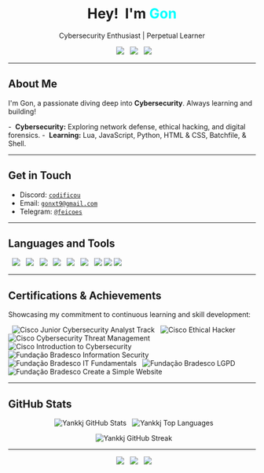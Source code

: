 <h1 align="center">Hey!  I'm <span style="color:#00ffff">Gon</span></h1>

<p align="center">Cybersecurity Enthusiast | Perpetual Learner</p>

<p align="center">
  <img src="https://komarev.com/ghpvc/?username=Yankkj&label=Profile%20views&color=0e75b6&style=flat" />
  <img src="https://img.shields.io/github/followers/Yankkj?label=Followers&style=flat&logo=github" />
  <img src="https://img.shields.io/github/stars/Yankkj?style=flat" />
</p>

---

## About Me

I'm Gon, a passionate diving deep into **Cybersecurity**. Always learning and building!

-  **Cybersecurity:** Exploring network defense, ethical hacking, and digital forensics.
-  **Learning:** Lua, JavaScript, Python, HTML & CSS, Batchfile, & Shell.

---

## Get in Touch

- Discord: [`codificou`](https://discord.com/users/codificou)
- Email: [`gonxt9@gmail.com`](mailto:gonxt9@gmail.com)
- Telegram: [`@feicoes`](https://t.me/feicoes)

---

## Languages and Tools

<p>
  <img src="https://img.shields.io/badge/Lua-2C2D72?style=for-the-badge&logo=lua&logoColor=white" />
  <img src="https://img.shields.io/badge/JavaScript-F7DF1E?style=for-the-badge&logo=javascript&logoColor=black" />
  <img src="https://img.shields.io/badge/Python-3776AB?style=for-the-badge&logo=python&logoColor=white" />
  <img src="https://img.shields.io/badge/HTML5-E34F26?style=for-the-badge&logo=html5&logoColor=white" />
  <img src="https://img.shields.io/badge/CSS3-1572B6?style=for-the-badge&logo=css3&logoColor=white" />
  <img src="https://img.shields.io/badge/Roblox-000000?style=for-the-badge&logo=roblox&logoColor=white" />
  <img src="https://img.shields.io/badge/Cybersecurity-000000?style=for-the-badge&logo=kalilinux&logoColor=white" />
  <img src="https://img.shields.io/badge/Batchfile-C7172F?style=for-the-badge&logo=windows&logoColor=white" />
  <img src="https://img.shields.io/badge/Shell-121011?style=for-the-badge&logo=gnu-bash&logoColor=white" />
</p>

---

## Certifications & Achievements

Showcasing my commitment to continuous learning and skill development:

<p>
  <img src="https://img.shields.io/badge/Cisco%20Networking%20Academy-Junior%20Cybersecurity%20Analyst%20Track-1C3660?style=for-the-badge&logo=cisco&logoColor=white" alt="Cisco Junior Cybersecurity Analyst Track" />
  <img src="https://img.shields.io/badge/Cisco%20Networking%20Academy-Ethical%20Hacker-1C3660?style=for-the-badge&logo=cisco&logoColor=white" alt="Cisco Ethical Hacker" />
  <img src="https://img.shields.io/badge/Cisco%20Networking%20Academy-Cybersecurity%20Threat%20Management-1C3660?style=for-the-badge&logo=cisco&logoColor=white" alt="Cisco Cybersecurity Threat Management" />
  <img src="https://img.shields.io/badge/Cisco%20Networking%20Academy-Introduction%20to%20Cybersecurity-1C3660?style=for-the-badge&logo=cisco&logoColor=white" alt="Cisco Introduction to Cybersecurity" />
  <img src="https://img.shields.io/badge/Funda%C3%A7%C3%A3o%20Bradesco-Information%20Security%20(14h)-E31B23?style=for-the-badge" alt="Fundação Bradesco Information Security" />
  <img src="https://img.shields.io/badge/Funda%C3%A7%C3%A3o%20Bradesco-IT%20Fundamentals%20(7h)-E31B23?style=for-the-badge" alt="Fundação Bradesco IT Fundamentals" />
  <img src="https://img.shields.io/badge/Funda%C3%A7%C3%A3o%20Bradesco-LGPD%20(2h)-E31B23?style=for-the-badge" alt="Fundação Bradesco LGPD" />
  <img src="https://img.shields.io/badge/Funda%C3%A7%C3%A3o%20Bradesco%20%7C%20Microsoft-Create%20a%20Simple%20Website%20(2h)-E31B23?style=for-the-badge" alt="Fundação Bradesco Create a Simple Website" />
</p>

---

## GitHub Stats

<p align="center">
  <img src="https://github-readme-stats.vercel.app/api?username=Yankkj&show_icons=true&theme=tokyonight" alt="Yankkj GitHub Stats" />
  <img src="https://github-readme-stats.vercel.app/api/top-langs/?username=Yankkj&layout=compact&theme=tokyonight" alt="Yankkj Top Languages" />
</p>
<p align="center">
  <img src="https://github-readme-streak-stats.herokuapp.com/?user=Yankkj&theme=tokyonight" alt="Yankkj GitHub Streak" />
</p>

---

<p align="center">
  <img src="https://img.shields.io/badge/Made%20with-%F0%9F%92%80%20Hate-black?style=for-the-badge" />
  <img src="https://img.shields.io/badge/Sleep-1hrs%20%2F%20day-red?style=for-the-badge&logo=coffeescript" />
  <img src="https://img.shields.io/badge/Code%20Style-Obsessive-blue?style=for-the-badge&logo=github" />
</p>
